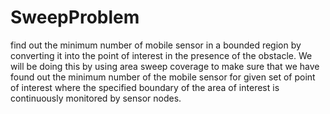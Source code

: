 # SweepProblem

find out the minimum number of mobile sensor in a bounded region by converting it into the point of interest in the presence of the obstacle. We will be doing this by using area sweep coverage to make sure that we have found out the minimum number of the mobile sensor for given set of point of interest where the specified boundary of the area of interest is continuously monitored by sensor nodes.
